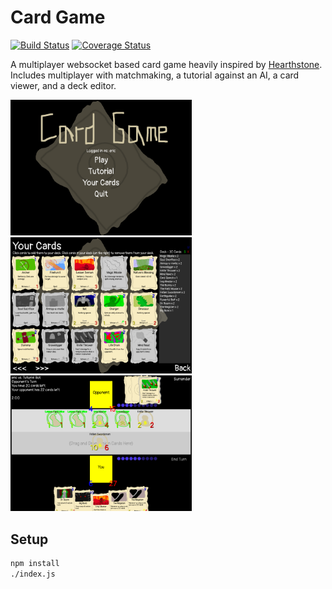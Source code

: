 # Card Game

[![Build Status](https://travis-ci.org/ezwang/card-game.svg?branch=master)](https://travis-ci.org/ezwang/card-game)
[![Coverage Status](https://coveralls.io/repos/github/ezwang/card-game/badge.svg?branch=master)](https://coveralls.io/github/ezwang/card-game?branch=master)

A multiplayer websocket based card game heavily inspired by [Hearthstone](https://playhearthstone.com/en-us/). Includes multiplayer with matchmaking, a tutorial against an AI, a card viewer, and a deck editor.

<img src="screenshots/screenshot1.png" width="290" title="Title Screen"> <img src="screenshots/screenshot2.png" width="290" title="Cards Screen"> <img src="screenshots/screenshot3.png" width="290" title="Game Screen">

## Setup

```bash
npm install
./index.js
```
